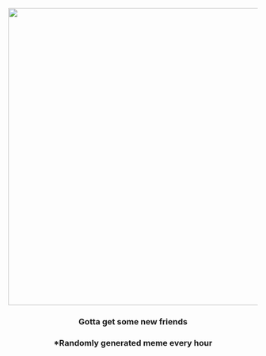 <p align="center">
        <img src="https://i.redd.it/4xxlpmr6mpw91.jpg" width="600" height="600">
        </p>
        <h3 align="center">Gotta get some new friends</h3>
        <h3 align="center">*Randomly generated meme every hour</h3>
    